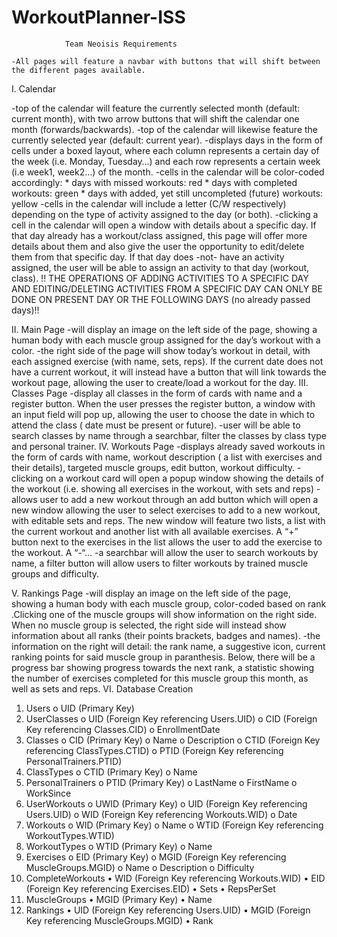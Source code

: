 # WorkoutPlanner-ISS

				Team Neoisis Requirements

	-All pages will feature a navbar with buttons that will shift between the different pages available.

I.	Calendar

-top of the calendar will feature the currently selected month (default: current month), with two arrow buttons that will shift the calendar one month (forwards/backwards).
-top of the calendar will likewise feature the currently selected year (default: current year). 
-displays days in the form of cells under a boxed layout, where each column represents a certain day of the week (i.e. Monday, Tuesday…) and each row represents a certain week (i.e week1, week2…) of the month.
-cells in the calendar will be color-coded accordingly: 
	* days with missed workouts: red
	* days with completed workouts: green
	* days with added, yet still uncompleted (future) workouts: yellow
-cells in the calendar will include a letter (C/W respectively) depending on the type of activity assigned to the day (or both).
-clicking a cell in the calendar will open a window with details about a specific day. If that day already has a workout/class assigned, this page will offer more details about them and also give the user the opportunity to edit/delete them from that specific day. If that day does -not- have an activity assigned, the user will be able to assign an activity to that day (workout, class). !! THE OPERATIONS OF ADDING ACTIVITIES TO A SPECIFIC DAY AND EDITING/DELETING ACTIVITIES FROM A SPECIFIC DAY CAN ONLY BE DONE ON PRESENT DAY OR THE FOLLOWING DAYS (no already passed days)!!

II.	Main Page
-will display an image on the left side of the page, showing a human body with each muscle group assigned for the day’s workout with a color.
-the right side of the page will show today’s workout in detail, with each assigned exercise (with name, sets, reps). If the current date does not have a current workout, it will instead have a button that will link towards the workout page, allowing the user to create/load a workout for the day.
III.	Classes Page
-display all classes in the form of cards with name and a register button. When the user presses the register button, a window with an input field will pop up, allowing the user to choose the date in which to attend the class ( date must be present or future).
-user will be able to search classes by name through a searchbar, filter the classes by class type and personal trainer.
IV.	Workouts Page
-displays already saved workouts in the form of cards with name, workout description ( a list with exercises and their details), targeted muscle groups, edit button, workout difficulty.
-clicking on a workout card will open a popup window showing the details of the workout (i.e. showing all exercises in the workout, with sets and reps)
-allows user to add a new workout through an add button which will open a new window allowing the user to select exercises to add to a new workout, with editable sets and reps. The new window will feature two lists, a list with the current workout and another list with all available exercises. A “+” button next to the exercises in the list allows the user to add the exercise to the workout. A “-“…
-a searchbar will allow the user to search workouts by name, a filter button will allow users to filter workouts by trained muscle groups and difficulty.  

V.	Rankings Page
-will display an image on the left side of the page, showing a human body with each muscle group, color-coded based on rank .Clicking one of the muscle groups will show information on the right side. When no muscle group is selected, the right side will instead show information about all ranks (their points brackets, badges and names).
-the information on the right will detail: the rank name, a suggestive icon, current ranking points for said muscle group in paranthesis. Below, there will be a progress bar showing progress towards the next rank, a statistic showing the number of exercises completed for this muscle group this month, as well as sets and reps.
VI.	Database Creation
1.	Users
o	UID (Primary Key)
2.	UserClasses
o	UID (Foreign Key referencing Users.UID)
o	CID (Foreign Key referencing Classes.CID)
o	EnrollmentDate
3.	Classes
o	CID (Primary Key)
o	Name
o	Description
o	CTID (Foreign Key referencing ClassTypes.CTID)
o	PTID (Foreign Key referencing PersonalTrainers.PTID)
4.	ClassTypes
o	CTID (Primary Key)
o	Name
5.	PersonalTrainers
o	PTID (Primary Key)
o	LastName
o	FirstName
o	WorkSince
6.	UserWorkouts
o	UWID (Primary Key)
o	UID (Foreign Key referencing Users.UID)
o	WID (Foreign Key referencing Workouts.WID)
o	Date
7.	Workouts
o	WID (Primary Key)
o	Name
o	WTID (Foreign Key referencing WorkoutTypes.WTID)
8.	WorkoutTypes
o	WTID (Primary Key)
o	Name
9.	Exercises
o	EID (Primary Key)
o	MGID (Foreign Key referencing MuscleGroups.MGID)
o	Name
o	Description
o	Difficulty
10.	CompleteWorkouts
•	WID (Foreign Key referencing Workouts.WID)
•	EID (Foreign Key referencing Exercises.EID)
•	Sets
•	RepsPerSet
11.	MuscleGroups
•	MGID (Primary Key)
•	Name
12.	Rankings
•	UID (Foreign Key referencing Users.UID)
•	MGID (Foreign Key referencing MuscleGroups.MGID)
•	Rank

